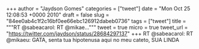 
+++
author = "Jaydson Gomes"
categories = ["tweet"]
date = "Mon Oct 25 12:08:53 +0000 2010"
draft = false
slug = "84ee0ab4c1f2c16bf0ee66ebc126912dabeb0736"
tags = ["tweet"]
title = """RT @sabeacarol: RT @mikae..."""
tweet = true
micro = true
tweet_url = "https://twitter.com/jaydson/status/28684297137"
+++
RT @sabeacarol: RT @mikaeu: GATA, senta tua hipotenusa aqui no meu cateto, SUA LINDA
